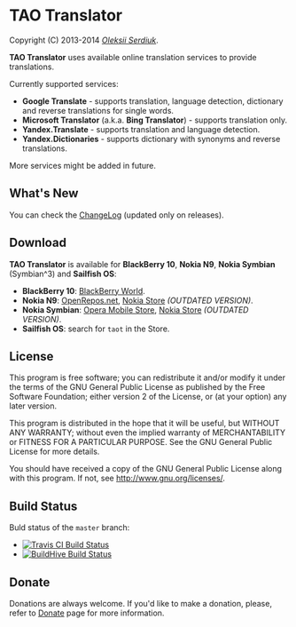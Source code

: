 TAO Translator
==============

Copyright (C) 2013-2014 *[Oleksii Serdiuk](http://oleksii.name/)*.

**TAO Translator** uses available online translation services to provide
translations.

Currently supported services:

 - **Google Translate** - supports translation, language detection,
   dictionary and reverse translations for single words.
 - **Microsoft Translator** (a.k.a. **Bing Translator**) - supports
   translation only.
 - **Yandex.Translate** - supports translation and language detection.
 - **Yandex.Dictionaries** - supports dictionary with synonyms and
   reverse translations.

More services might be added in future.


What's New
----------

You can check the [ChangeLog](ChangeLog.md) (updated only on releases).


Download
--------

**TAO Translator** is available for **BlackBerry 10**, **Nokia N9**,
**Nokia Symbian** (Symbian^3) and **Sailfish OS**:

 - **BlackBerry 10**: [BlackBerry World][bb10].
 - **Nokia N9**: [OpenRepos.net][openrepos], [Nokia Store][nokia]
   *(OUTDATED VERSION)*.
 - **Nokia Symbian**: [Opera Mobile Store][opera], [Nokia Store][nokia]
   *(OUTDATED VERSION)*.
 - **Sailfish OS**: search for `taot` in the Store.


License
-------

This program is free software; you can redistribute it and/or
modify it under the terms of the GNU General Public License
as published by the Free Software Foundation; either version 2
of the License, or (at your option) any later version.

This program is distributed in the hope that it will be useful,
but WITHOUT ANY WARRANTY; without even the implied warranty of
MERCHANTABILITY or FITNESS FOR A PARTICULAR PURPOSE.  See the
GNU General Public License for more details.

You should have received a copy of the GNU General Public License
along with this program.  If not, see <http://www.gnu.org/licenses/>.


Build Status
------------

Buld status of the `master` branch:
- [![Travis CI Build Status][tci]][Travis CI]
- [![BuildHive Build Status][bh]][BuildHive]


Donate
------

Donations are always welcome. If you'd like to make a donation, please,
refer to [Donate][] page for more information.


[openrepos]: https://openrepos.net/content/leppa/tao-translator-nokia-n9
[opera]: http://symbian.apps.opera.com/the_advanced_online_translator.html
[nokia]: http://store.ovi.com/content/359493
[bb10]: http://appworld.blackberry.com/webstore/content/21908039/
[Travis CI]: https://travis-ci.org/leppa/taot
[BuildHive]: https://buildhive.cloudbees.com/job/leppa/job/taot/
[tci]: https://travis-ci.org/leppa/taot.png?branch=master
[bh]: https://buildhive.cloudbees.com/job/leppa/job/taot/badge/icon
[Donate]: https://github.com/leppa/taot/wiki/Donate

<!-- $Id: $Format:%h %ai %an$ $ -->
